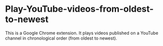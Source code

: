 # Play-YouTube-videos-from-oldest-to-newest
This is a Google Chrome extension. It plays videos published on a YouTube channel in chronological order (from oldest to newest).
